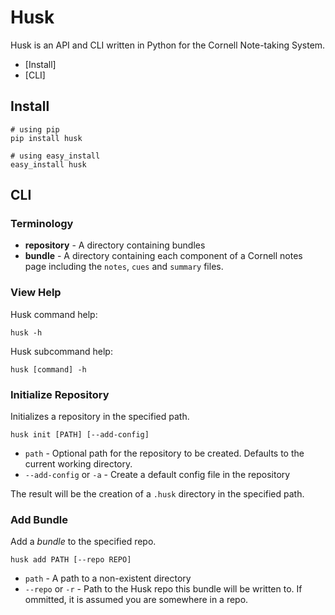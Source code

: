 # Husk

Husk is an API and CLI written in Python for the Cornell
Note-taking System.

- [Install]
- [CLI]

## Install

```
# using pip
pip install husk

# using easy_install
easy_install husk
```

## CLI

### Terminology

- **repository** - A directory containing bundles
- **bundle** - A directory containing each component of a Cornell notes page
including the `notes`, `cues` and `summary` files.

### View Help

Husk command help:

```
husk -h
```

Husk subcommand help:

```
husk [command] -h
```

### Initialize Repository

Initializes a repository in the specified path.

```
husk init [PATH] [--add-config]
```

- `path` - Optional path for the repository to be created. Defaults
to the current working directory.
- `--add-config` or `-a` - Create a default config file in the
repository

The result will be the creation of a `.husk` directory in the
specified path.

### Add Bundle

Add a _bundle_ to the specified repo.

```
husk add PATH [--repo REPO]
```

- `path` - A path to a non-existent directory
- `--repo` or `-r` - Path to the Husk repo this bundle will be written to.
If ommitted, it is assumed you are somewhere in a repo.
